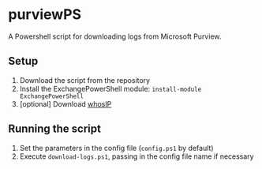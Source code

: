 # purviewPS

A Powershell script for downloading logs from Microsoft Purview.

## Setup

1. Download the script from the repository
2. Install the ExchangePowerShell module: `install-module ExchangePowerShell`
3. [optional] Download [whosIP](https://www.nirsoft.net/utils/whosip.html)

## Running the script

1. Set the parameters in the config file (`config.ps1` by default)
1. Execute `download-logs.ps1`, passing in the config file name if necessary
